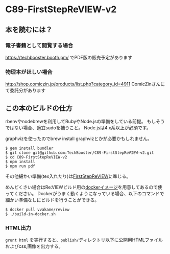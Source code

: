 # C89-FirstStepReVIEW-v2

## 本を読むには？

### 電子書籍として閲覧する場合

https://techbooster.booth.pm/
でPDF版の販売予定があります

### 物理本がほしい場合

http://shop.comiczin.jp/products/list.php?category_id=4911
ComicZinさんにて委託分があります

## この本のビルドの仕方

rbenvやnodebrewを利用してRubyやNode.jsの準備をしている前提。
もしそうではない場合、適宜sudoを補うこと。
Node.jsは4.x系以上が必須です。

graphvizを使ったのでbrew install graphvizとかが必要かもしれません。

```
$ gem install bundler
$ git clone git@github.com:TechBooster/C89-FirstStepReVIEW-v2.git
$ cd C89-FirstStepReVIEW-v2
$ npm install
$ npm run pdf
```

その他細かい準備(tex入れたり)は[FirstStepReVIEW](https://github.com/TechBooster/FirstStepReVIEW)に準じる。

めんどくさい場合はRe:VIEWビルド用の[dockerイメージ](https://registry.hub.docker.com/u/vvakame/review/)を用意してあるので使ってください。
Dockerがうまく動くようになっている場合、以下のコマンドで細かい準備なしにビルドを行うことができる。

```
$ docker pull vvakame/review
$ ./build-in-docker.sh
```

### HTML出力

`grunt html` を実行すると、`publish/`ディレクトリ以下に公開用HTMLファイルおよびcss,画像を出力する。
